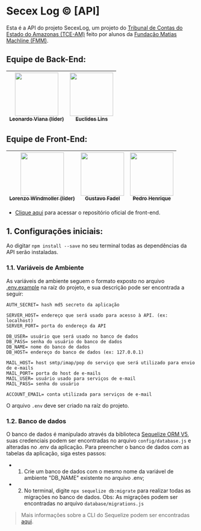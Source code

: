 # Secex Log © [API]

Esta é a API do projeto SecexLog, um projeto do [Tribunal de Contas do Estado do Amazonas (TCE-AM)](https://www.tce.am.gov.br) feito por alunos da [Fundação Matias Machline (FMM)](https://www.fundacaomatiasmachline.org.br). 

## Equipe de Back-End:

| [<img src="https://avatars0.githubusercontent.com/u/47826734?s=460&v=4" width=115><br><sub>Leonardo Viana (líder)</sub>](https://github.com/leoskrr) | [<img src="https://avatars2.githubusercontent.com/u/35662419?s=460&v=4" width=115><br><sub>Euclides Lins</sub>](https://github.com/Stormhoold) |
| :---: | :---: |

## Equipe de Front-End:

| [<img src="https://avatars1.githubusercontent.com/u/48891746?s=460&v=4" width="115"><br><sub>Lorenzo Windmoller (líder)</sub>](https://github.com/lorenzowind) | [<img src="https://avatars1.githubusercontent.com/u/47826629?s=460&v=4" width="115"><br><sub>Gustavo Fadel</sub>](https://github.com/gustavofadel) | [<img src="https://avatars1.githubusercontent.com/u/38022427?s=460&v=4" width="115"><br><sub>Pedro Henrique</sub>](https://github.com/Ph-FMM) |
| :---: |  :---: |  :---: |

- [Clique aqui](https://github.com/lorenzowind/SecexLog) para acessar o repositório oficial de front-end.
 
## 1. Configurações iniciais:

Ao digitar `npm install --save` no seu terminal todas as dependências da API serão instaladas.

### 1.1. Variáveis de Ambiente

As variáveis de ambiente seguem o formato exposto no arquivo [.env.example](https://github.com/leoskrr/SecexLog-API/blob/master/.env.example) na raíz do projeto, e sua descrição pode ser encontrada a seguir:
```
AUTH_SECRET= hash md5 secreto da aplicação

SERVER_HOST= endereço que será usado para acesso à API. (ex: localhost)
SERVER_PORT= porta do endereço da API

DB_USER= usuário que será usado no banco de dados
DB_PASS= senha do usuário do banco de dados
DB_NAME= nome do banco de dados
DB_HOST= endereço do banco de dados (ex: 127.0.0.1)

MAIL_HOST= host smtp/imap/pop do serviço que será utilizado para envio de e-mails
MAIL_PORT= porta do host de e-mails
MAIL_USER= usuário usado para serviços de e-mail
MAIL_PASS= senha do usuário

ACCOUNT_EMAIL= conta utilizada para serviços de e-mail
```

O arquivo `.env` deve ser criado na raíz do projeto.

### 1.2. Banco de dados

O banco de dados é manipulado através da biblioteca [Sequelize ORM V5](https://sequelize.org/v5/), suas credenciais podem ser encontradas no arquivo `config/database.js` e alteradas no .env da aplicação. Para preencher o banco de dados com as tabelas da aplicação, siga estes passos: 

- 1. Crie um banco de dados com o mesmo nome da variável de ambiente "DB_NAME" existente no arquivo .env;
- 2. No terminal, digite `npx sequelize db:migrate` para realizar todas as migrações no banco de dados. Obs: As migrações podem ser encontradas no arquivo `database/migrations.js`

> Mais informações sobre a CLI do Sequelize podem ser encontradas [aqui](https://sequelize.org/v5/manual/migrations.html).
